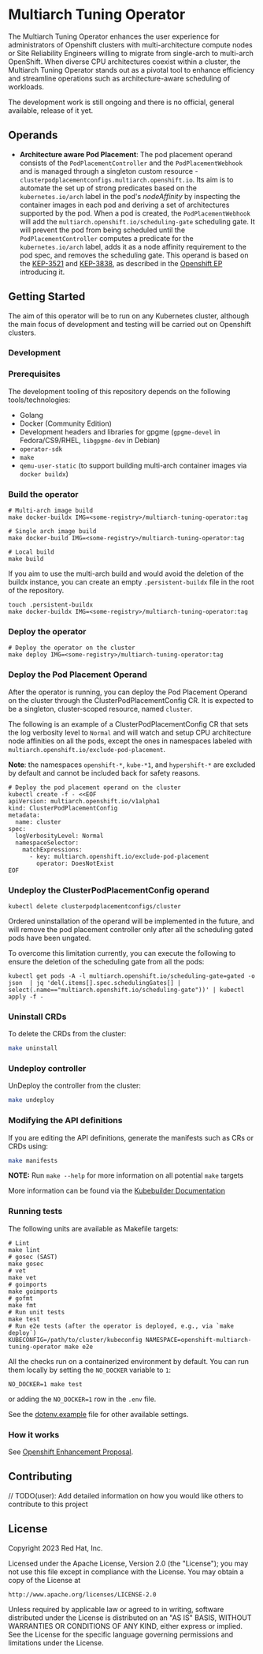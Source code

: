 # Multiarch Tuning Operator

The Multiarch Tuning Operator enhances the user experience for administrators of Openshift clusters with
multi-architecture compute nodes or Site Reliability Engineers willing to migrate from single-arch to multi-arch
OpenShift. When diverse CPU architectures coexist within a cluster, the Multiarch Tuning Operator stands out as a pivotal tool to
enhance efficiency and streamline operations such as architecture-aware scheduling of workloads.

The development work is still ongoing and there is no official, general available, release of it yet.

## Operands

- **Architecture aware Pod Placement**: The pod placement operand consists of
  the `PodPlacementController` and the `PodPlacementWebhook` and is managed through
  a singleton custom resource - `clusterpodplacementconfigs.multiarch.openshift.io`.
  Its aim is to automate the set up of strong predicates based on the
  `kubernetes.io/arch` label in the pod's _nodeAffinity_ by inspecting the container
  images in each pod and deriving a set of architectures supported by
  the pod. When a pod is created, the `PodPlacementWebhook` will add the
  `multiarch.openshift.io/scheduling-gate` scheduling gate.
  It will prevent the pod from being scheduled until the `PodPlacementController`
  computes a predicate for the `kubernetes.io/arch` label, adds it as a node affinity
  requirement to the pod spec, and removes the scheduling gate.
  This operand is based on the [KEP-3521](https://github.com/kubernetes/enhancements/blob/afad6f270c7ac2ae853f4d1b72c379a6c3c7c042/keps/sig-scheduling/3521-pod-scheduling-readiness/README.md) and
  [KEP-3838](https://github.com/kubernetes/enhancements/blob/afad6f270c7ac2ae853f4d1b72c379a6c3c7c042/keps/sig-scheduling/3838-pod-mutable-scheduling-directives/README.md), as
  described in the [Openshift EP](https://github.com/openshift/enhancements/blob/6cebc13f0672c601ebfae669ea4fc8ca632721b5/enhancements/multi-arch/multiarch-manager-operator.md) introducing it.

## Getting Started

The aim of this operator will be to run on any Kubernetes cluster, although the main focus of development and testing
will be carried out on Openshift clusters.


### Development

### Prerequisites

The development tooling of this repository depends on the following tools/technologies:

- Golang
- Docker (Community Edition)
- Development headers and libraries for gpgme (`gpgme-devel` in Fedora/CS9/RHEL, `libgpgme-dev` in Debian)
- `operator-sdk`
- `make`
- `qemu-user-static` (to support building multi-arch container images via `docker buildx`)

### Build the operator

```shell
# Multi-arch image build
make docker-buildx IMG=<some-registry>/multiarch-tuning-operator:tag

# Single arch image build
make docker-build IMG=<some-registry>/multiarch-tuning-operator:tag

# Local build
make build
```

If you aim to use the multi-arch build and would avoid the deletion of the buildx instance, you can
create an empty `.persistent-buildx` file in the root of the repository.

```shell
touch .persistent-buildx
make docker-buildx IMG=<some-registry>/multiarch-tuning-operator:tag
```

### Deploy the operator

```shell
# Deploy the operator on the cluster
make deploy IMG=<some-registry>/multiarch-tuning-operator:tag
```

### Deploy the Pod Placement Operand

After the operator is running, you can deploy the Pod Placement Operand on the cluster through the ClusterPodPlacementConfig CR.
It is expected to be a singleton, cluster-scoped resource, named `cluster`.

The following is an example of a ClusterPodPlacementConfig CR that sets the log verbosity level to `Normal` and 
will watch and setup CPU architecture node affinities on all the pods, except the ones in namespaces labeled with 
`multiarch.openshift.io/exclude-pod-placement`.

**Note**: the namespaces `openshift-*`, `kube-*1`, and `hypershift-*` are excluded by default and cannot be included back for
safety reasons.

```shell
# Deploy the pod placement operand on the cluster
kubectl create -f - <<EOF
apiVersion: multiarch.openshift.io/v1alpha1
kind: ClusterPodPlacementConfig
metadata:
  name: cluster
spec:
  logVerbosityLevel: Normal
  namespaceSelector:
    matchExpressions:
      - key: multiarch.openshift.io/exclude-pod-placement
        operator: DoesNotExist
EOF
```

### Undeploy the ClusterPodPlacementConfig operand

```shell
kubectl delete clusterpodplacementconfigs/cluster
```

Ordered uninstallation of the operand will be implemented in the future, and will remove the pod placement controller
only after all the scheduling gated pods have been ungated.

To overcome this limitation currently, you can execute the following to ensure the deletion of the scheduling gate 
from all the pods:
```shell
kubectl get pods -A -l multiarch.openshift.io/scheduling-gate=gated -o json  | jq 'del(.items[].spec.schedulingGates[] | select(.name=="multiarch.openshift.io/scheduling-gate"))' | kubectl apply -f -
```

### Uninstall CRDs
To delete the CRDs from the cluster:

```sh
make uninstall
```

### Undeploy controller

UnDeploy the controller from the cluster:

```sh
make undeploy
```

### Modifying the API definitions

If you are editing the API definitions, generate the manifests such as CRs or CRDs using:

```sh
make manifests
```

**NOTE:** Run `make --help` for more information on all potential `make` targets

More information can be found via the [Kubebuilder Documentation](https://book.kubebuilder.io/introduction.html)

### Running tests

The following units are available as Makefile targets:

```shell
# Lint
make lint
# gosec (SAST)
make gosec
# vet
make vet
# goimports
make goimports
# gofmt
make fmt
# Run unit tests
make test
# Run e2e tests (after the operator is deployed, e.g., via `make deploy`)
KUBECONFIG=/path/to/cluster/kubeconfig NAMESPACE=openshift-multiarch-tuning-operator make e2e 
```

All the checks run on a containerized environment by default. 
You can run them locally by setting the `NO_DOCKER` variable to `1`:

```shell
NO_DOCKER=1 make test
```

or adding the `NO_DOCKER=1` row in the `.env` file.

See the [dotenv.example](./dotenv.example) file for other available settings.

### How it works

See [Openshift Enhancement Proposal](https://github.com/openshift/enhancements/blob/6cebc13f0672c601ebfae669ea4fc8ca632721b5/enhancements/multi-arch/multiarch-manager-operator.md).


## Contributing
// TODO(user): Add detailed information on how you would like others to contribute to this project

## License

Copyright 2023 Red Hat, Inc.

Licensed under the Apache License, Version 2.0 (the "License");
you may not use this file except in compliance with the License.
You may obtain a copy of the License at

    http://www.apache.org/licenses/LICENSE-2.0

Unless required by applicable law or agreed to in writing, software
distributed under the License is distributed on an "AS IS" BASIS,
WITHOUT WARRANTIES OR CONDITIONS OF ANY KIND, either express or implied.
See the License for the specific language governing permissions and
limitations under the License.

